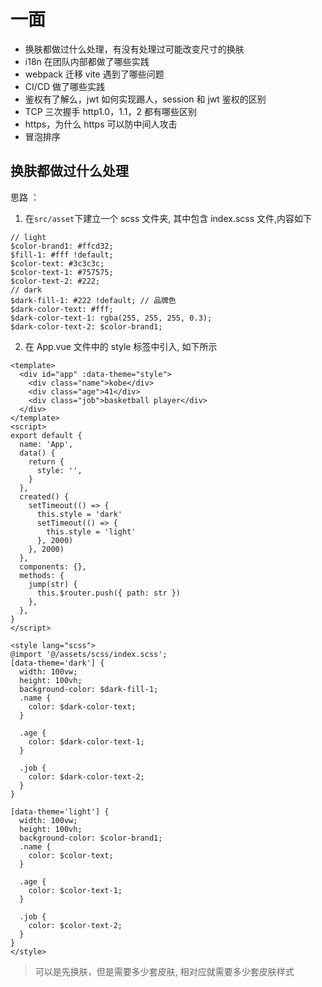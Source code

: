 # 一面

- 换肤都做过什么处理，有没有处理过可能改变尺寸的换肤
- i18n 在团队内部都做了哪些实践
- webpack 迁移 vite 遇到了哪些问题
- CI/CD 做了哪些实践
- 鉴权有了解么，jwt 如何实现踢人，session 和 jwt 鉴权的区别
- TCP 三次握手 http1.0，1.1，2 都有哪些区别
- https，为什么 https 可以防中间人攻击
- 冒泡排序

## 换肤都做过什么处理

思路 ：

1. 在`src/asset`下建立一个 scss 文件夹, 其中包含 index.scss 文件,内容如下

```
// light
$color-brand1: #ffcd32;
$fill-1: #fff !default;
$color-text: #3c3c3c;
$color-text-1: #757575;
$color-text-2: #222;
// dark
$dark-fill-1: #222 !default; // 品牌色
$dark-color-text: #fff;
$dark-color-text-1: rgba(255, 255, 255, 0.3);
$dark-color-text-2: $color-brand1;

```

2. 在 App.vue 文件中的 style 标签中引入, 如下所示

```
<template>
  <div id="app" :data-theme="style">
    <div class="name">kobe</div>
    <div class="age">41</div>
    <div class="job">basketball player</div>
  </div>
</template>
<script>
export default {
  name: 'App',
  data() {
    return {
      style: '',
    }
  },
  created() {
    setTimeout(() => {
      this.style = 'dark'
      setTimeout(() => {
        this.style = 'light'
      }, 2000)
    }, 2000)
  },
  components: {},
  methods: {
    jump(str) {
      this.$router.push({ path: str })
    },
  },
}
</script>

<style lang="scss">
@import '@/assets/scss/index.scss';
[data-theme='dark'] {
  width: 100vw;
  height: 100vh;
  background-color: $dark-fill-1;
  .name {
    color: $dark-color-text;
  }

  .age {
    color: $dark-color-text-1;
  }

  .job {
    color: $dark-color-text-2;
  }
}

[data-theme='light'] {
  width: 100vw;
  height: 100vh;
  background-color: $color-brand1;
  .name {
    color: $color-text;
  }

  .age {
    color: $color-text-1;
  }

  .job {
    color: $color-text-2;
  }
}
</style>

```

> 可以是先换肤，但是需要多少套皮肤, 相对应就需要多少套皮肤样式
